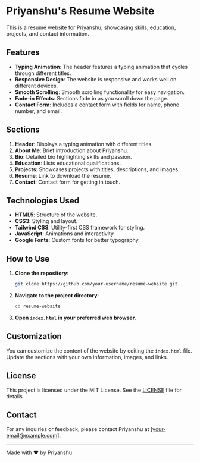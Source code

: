 # Priyanshu's Resume Website

This is a resume website for Priyanshu, showcasing skills, education, projects, and contact information.

## Features

- **Typing Animation**: The header features a typing animation that cycles through different titles.
- **Responsive Design**: The website is responsive and works well on different devices.
- **Smooth Scrolling**: Smooth scrolling functionality for easy navigation.
- **Fade-in Effects**: Sections fade in as you scroll down the page.
- **Contact Form**: Includes a contact form with fields for name, phone number, and email.

## Sections

1. **Header**: Displays a typing animation with different titles.
2. **About Me**: Brief introduction about Priyanshu.
3. **Bio**: Detailed bio highlighting skills and passion.
4. **Education**: Lists educational qualifications.
5. **Projects**: Showcases projects with titles, descriptions, and images.
6. **Resume**: Link to download the resume.
7. **Contact**: Contact form for getting in touch.

## Technologies Used

- **HTML5**: Structure of the website.
- **CSS3**: Styling and layout.
- **Tailwind CSS**: Utility-first CSS framework for styling.
- **JavaScript**: Animations and interactivity.
- **Google Fonts**: Custom fonts for better typography.

## How to Use

1. **Clone the repository**:
    ```bash
    git clone https://github.com/your-username/resume-website.git
    ```
2. **Navigate to the project directory**:
    ```bash
    cd resume-website
    ```
3. **Open `index.html` in your preferred web browser**.

## Customization

You can customize the content of the website by editing the `index.html` file. Update the sections with your own information, images, and links.

## License

This project is licensed under the MIT License. See the [LICENSE](LICENSE) file for details.

## Contact

For any inquiries or feedback, please contact Priyanshu at [your-email@example.com].

---

Made with ❤️ by Priyanshu

